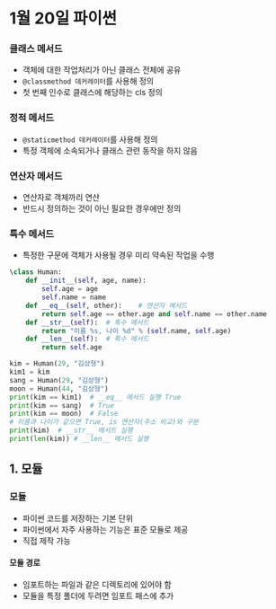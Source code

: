 # 1월 20일 파이썬

### 클래스 메서드

- 객체에 대한 작업처리가 아닌 클래스 전체에 공유
- `@classmethod 데커레이터`를 사용해 정의
- 첫 번째 인수로 클래스에 해당하는 cls 정의



### 정적 메서드

- `@staticmethod 데커레이터`를 사용해 정의
- 특정 객체에 소속되거나 클래스 관련 동작을 하지 않음



### 연산자 메서드

- 연산자로 객체까리 연산
- 반드시 정의하는 것이 아닌 필요한 경우에만 정의

### 특수 메서드

- 특정한 구문에 객체가 사용될 경우 미리 약속된 작업을 수행

```python
\class Human:
    def __init__(self, age, name):
        self.age = age
        self.name = name
    def __eq__(self, other):	# 연산자 메서드
        return self.age == other.age and self.name == other.name
    def __str__(self):	# 특수 메서드
        return "이름 %s, 나이 %d" % (self.name, self.age)
    def __len__(self):	# 특수 메서드
        return self.age

kim = Human(29, "김상형")
kim1 = kim
sang = Human(29, "김상형")
moon = Human(44, "김상형")
print(kim == kim1)	# __eq__ 메서드 실행 True
print(kim == sang)	# True
print(kim == moon)	# False
# 이름과 나이가 같으면 True, is 연산자(주소 비교)와 구분
print(kim)	# __str__ 메서드 실행
print(len(kim))	# __len__ 메서드 실행
```



## 1. 모듈

### 모듈

- 파이썬 코드를 저장하는 기본 단위
- 파이썬에서 자주 사용하는 기능은 표준 모듈로 제공
- 직접 제작 가능

  



#### 모듈 경로

- 임포트하는 파일과 같은 디렉토리에 있어야 함
- 모듈을 특정 폴더에 두려면 임포트 패스에 추가
